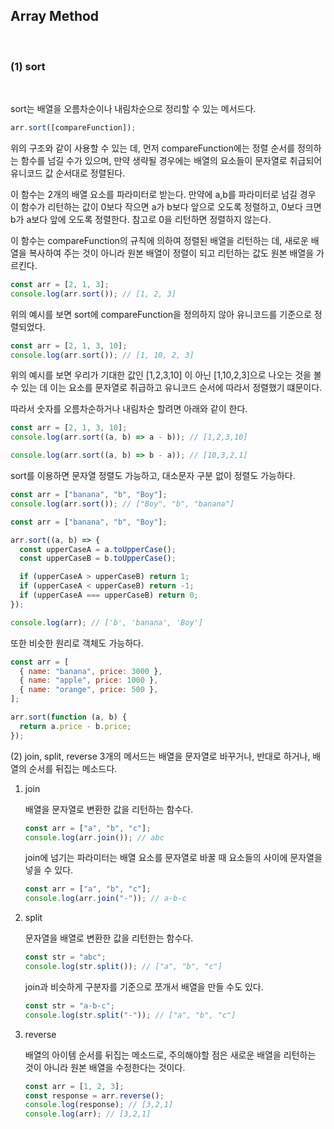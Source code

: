 ## Array Method

<br />

### (1) sort

<br />

sort는 배열을 오름차순이나 내림차순으로 정리할 수 있는 메서드다.

```javascript
arr.sort([compareFunction]);
```

위의 구조와 같이 사용할 수 있는 데, 먼저 compareFunction에는 정렬 순서를 정의하는 함수를 넘길 수가 있으며, 만약 생략될 경우에는 배열의 요소들이 문자열로 취급되어 유니코드 값 순서대로 정렬된다.

이 함수는 2개의 배열 요소를 파라미터로 받는다. 만약에 a,b를 파라미터로 넘길 경우 이 함수가 리턴하는 값이 0보다 작으면 a가 b보다 앞으로 오도록 정렬하고, 0보다 크면 b가 a보다 앞에 오도록 정렬한다. 참고로 0을 리턴하면 정렬하지 않는다.

이 함수는 compareFunction의 규칙에 의하여 정렬된 배열을 리턴하는 데, 새로운 배열을 복사하여 주는 것이 아니라 원본 배열이 정렬이 되고 리턴하는 값도 원본 배열을 가르킨다.

```javascript
const arr = [2, 1, 3];
console.log(arr.sort()); // [1, 2, 3]
```

위의 예시를 보면 sort에 compareFunction을 정의하지 않아 유니코드를 기준으로 정렬되었다.

```javascript
const arr = [2, 1, 3, 10];
console.log(arr.sort()); // [1, 10, 2, 3]
```

위의 예시를 보면 우리가 기대한 값인 [1,2,3,10] 이 아닌 [1,10,2,3]으로 나오는 것을 볼 수 있는 데 이는 요소를 문자열로 취급하고 유니코드 순서에 따라서 정렬했기 떄문이다.

따라서 숫자를 오름차순하거나 내림차순 할려면 아래와 같이 한다.

```javascript
const arr = [2, 1, 3, 10];
console.log(arr.sort((a, b) => a - b)); // [1,2,3,10]

console.log(arr.sort((a, b) => b - a)); // [10,3,2,1]
```

sort를 이용하면 문자열 정렬도 가능하고, 대소문자 구분 없이 정렬도 가능하다.

```javascript
const arr = ["banana", "b", "Boy"];
console.log(arr.sort()); // ["Boy", "b", "banana"]
```

```javascript
const arr = ["banana", "b", "Boy"];

arr.sort((a, b) => {
  const upperCaseA = a.toUpperCase();
  const upperCaseB = b.toUpperCase();

  if (upperCaseA > upperCaseB) return 1;
  if (upperCaseA < upperCaseB) return -1;
  if (upperCaseA === upperCaseB) return 0;
});

console.log(arr); // ['b', 'banana', 'Boy']
```

또한 비슷한 원리로 객체도 가능하다.

```javascript
const arr = [
  { name: "banana", price: 3000 },
  { name: "apple", price: 1000 },
  { name: "orange", price: 500 },
];

arr.sort(function (a, b) {
  return a.price - b.price;
});
```

(2) join, split, reverse
3개의 메서드는 배열을 문자열로 바꾸거나, 반대로 하거나, 배열의 순서를 뒤집는 메소드다.

1.  join

    배열을 문자열로 변환한 값을 리턴하는 함수다.

    ```javascript
    const arr = ["a", "b", "c"];
    console.log(arr.join()); // abc
    ```

    join에 넘기는 파라미터는 배열 요소를 문자열로 바꿀 때 요소들의 사이에 문자열을 넣을 수 있다.

    ```javascript
    const arr = ["a", "b", "c"];
    console.log(arr.join("-")); // a-b-c
    ```

2.  split

    문자열을 배열로 변환한 값을 리턴한는 함수다.

    ```javascript
    const str = "abc";
    console.log(str.split()); // ["a", "b", "c"]
    ```

    join과 비슷하게 구분자를 기준으로 쪼개서 배열을 만들 수도 있다.

    ```javascript
    const str = "a-b-c";
    console.log(str.split("-")); // ["a", "b", "c"]
    ```

3.  reverse

    배열의 아이템 순서를 뒤집는 메소드로, 주의해야할 점은 새로운 배열을 리턴하는 것이 아니라 원본 배열을 수정한다는 것이다.

    ```javascript
    const arr = [1, 2, 3];
    const response = arr.reverse();
    console.log(response); // [3,2,1]
    console.log(arr); // [3,2,1]
    ```
